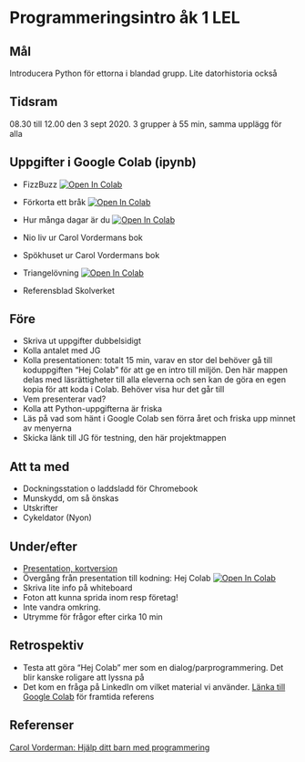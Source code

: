 # Programmeringsintro åk 1 LEL

## Mål
Introducera Python för ettorna i blandad grupp. Lite datorhistoria också

## Tidsram
08.30 till 12.00 den 3 sept 2020. 3 grupper à 55 min, samma upplägg för alla

## Uppgifter i Google Colab (ipynb)

* FizzBuzz [![Open In Colab](https://colab.research.google.com/assets/colab-badge.svg)](https://colab.research.google.com/drive/1nKZ9S1KKr-F7WwQq5grgWrHepanjicRx)
* Förkorta ett bråk [![Open In Colab](https://colab.research.google.com/assets/colab-badge.svg)](https://colab.research.google.com/drive/1EA55cVT6aJnQnKcJRh4we08TejYeBXtZ)
* Hur många dagar är du [![Open In Colab](https://colab.research.google.com/assets/colab-badge.svg)](https://colab.research.google.com/drive/1h0BQjCmI9_jQ93_iY68-rK687Wv_Jy2j)
* Nio liv ur Carol Vordermans bok
* Spökhuset ur Carol Vordermans bok
* Triangelövning [![Open In Colab](https://colab.research.google.com/assets/colab-badge.svg)](https://colab.research.google.com/drive/1Bvx7R67e15_qs-mJ95fCSBUjQ5-WFsvG)

* Referensblad Skolverket

## Före
* Skriva ut uppgifter dubbelsidigt
* Kolla antalet med JG
* Kolla presentationen: totalt 15 min, varav en stor del behöver gå till koduppgiften “Hej Colab” för att ge en intro till miljön. Den här mappen delas med läsrättigheter till alla eleverna och sen kan de göra en egen kopia för att koda i Colab. Behöver visa hur det går till
* Vem presenterar vad?
* Kolla att Python-uppgifterna är friska
* Läs på vad som hänt i Google Colab sen förra året och friska upp minnet av menyerna
* Skicka länk till JG för testning, den här projektmappen

## Att ta med
* Dockningsstation o laddsladd för Chromebook
* Munskydd, om så önskas
* Utskrifter
* Cykeldator (Nyon)

## Under/efter
* [Presentation, kortversion](https://docs.google.com/presentation/d/1NxVZnq45SSUb3iEXsH_xmGfI9CnVqrY8_EUszWndqOA/edit?usp=sharing)
* Övergång från presentation till kodning: Hej Colab [![Open In Colab](https://colab.research.google.com/assets/colab-badge.svg)](https://colab.research.google.com/drive/1ItOrRwOTou2wtBCX3DLHF1LlJSJf25fL)
* Skriva lite info på whiteboard
* Foton att kunna sprida inom resp företag!
* Inte vandra omkring.
* Utrymme för frågor efter cirka 10 min

## Retrospektiv
* Testa att göra “Hej Colab” mer som en dialog/parprogrammering. Det blir kanske roligare att lyssna på
* Det kom en fråga på LinkedIn om vilket material vi använder. [Länka till Google Colab](https://colab.research.google.com/github/googlecolab/colabtools/blob/master/notebooks/colab-github-demo.ipynb#scrollTo=K-NVg7RjyeTk
) för framtida referens

## Referenser
[Carol Vorderman: Hjälp ditt barn med programmering](https://www.bokus.com/bok/9789179852658/hjalp-ditt-barn-med-programmering-en-illustrerad-guide-som-lar-ut-programmering-steg-for-steg/)
